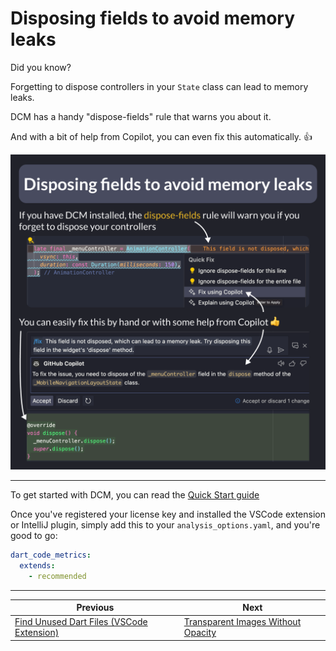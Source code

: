 # Disposing fields to avoid memory leaks

Did you know?

Forgetting to dispose controllers in your `State` class can lead to memory leaks.

DCM has a handy "dispose-fields" rule that warns you about it.

And with a bit of help from Copilot, you can even fix this automatically. 👍

![](168.png)

<!--
// If you have DCM installed, the dispose-fields rule will warn you if you forget to dispose your controllers
late final _menuController = AnimationController(
  vsync: this,
  duration: const Duration(milliseconds: 150),
);

// You can easily fix this by hand or with some help from Copilot
@override
void dispose() {
  _menuController.dispose();
  super.dispose();
}
-->

---

To get started with DCM, you can read the [Quick Start guide](https://dcm.dev/docs/quick-start/)

Once you've registered your license key and installed the VSCode extension or IntelliJ plugin, simply add this to your `analysis_options.yaml`, and you're good to go:

```yaml
dart_code_metrics:
  extends:
    - recommended
```

---

| Previous | Next |
| -------- | ---- |
| [Find Unused Dart Files (VSCode Extension)](../0167-find-unused-dart-files/index.md) | [Transparent Images Without Opacity](../0169-transparent-images-with-opacity/index.md) |

<!-- TWITTER|https://x.com/biz84/status/1805971627437428950 -->
<!-- LINKEDIN|https://www.linkedin.com/posts/andreabizzotto_did-you-know-forgetting-to-dispose-an-animationcontroller-activity-7211737496328507393-Gmtu -->



